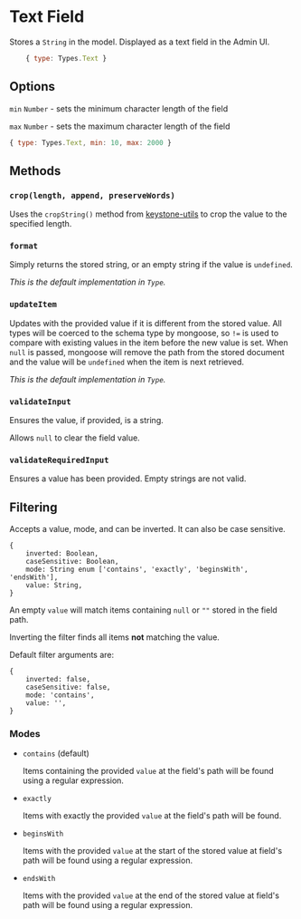 # Text Field

Stores a `String` in the model.
Displayed as a text field in the Admin UI.

```js
	{ type: Types.Text }
```

## Options

`min` `Number` - sets the minimum character length of the field

`max` `Number` - sets the maximum character length of the field

```js
{ type: Types.Text, min: 10, max: 2000 }
```

## Methods

### `crop(length, append, preserveWords)`

Uses the `cropString()` method from [keystone-utils](https://github.com/keystonejs/keystone-utils#conversion-utilities) to crop the value to the specified length.

### `format`

Simply returns the stored string, or an empty string if the value is `undefined`.

_This is the default implementation in `Type`._

### `updateItem`

Updates with the provided value if it is different from the stored value. All types will be coerced to the schema type by mongoose, so `!=` is used to compare with existing values in the item before the new value is set. When `null` is passed, mongoose will remove the path from the stored document and the value will be `undefined` when the item is next retrieved.

_This is the default implementation in `Type`._

### `validateInput`

Ensures the value, if provided, is a string.

Allows `null` to clear the field value.

### `validateRequiredInput`

Ensures a value has been provided. Empty strings are not valid.

## Filtering

Accepts a value, mode, and can be inverted. It can also be case sensitive.

```
{
	inverted: Boolean,
	caseSensitive: Boolean,
	mode: String enum ['contains', 'exactly', 'beginsWith', 'endsWith'],
	value: String,
}
```

An empty `value` will match items containing `null` or `""` stored in the field path.

Inverting the filter finds all items **not** matching the value.

Default filter arguments are:

```
{
	inverted: false,
	caseSensitive: false,
	mode: 'contains',
	value: '',
}
```

### Modes

* `contains` (default)

  Items containing the provided `value` at the field's path will be found using a regular expression.

* `exactly`

  Items with exactly the provided `value` at the field's path will be found.

* `beginsWith`

  Items with the provided `value` at the start of the stored value at field's path will be found using a regular expression.

* `endsWith`

  Items with the provided `value` at the end of the stored value at field's path will be found using a regular expression.
